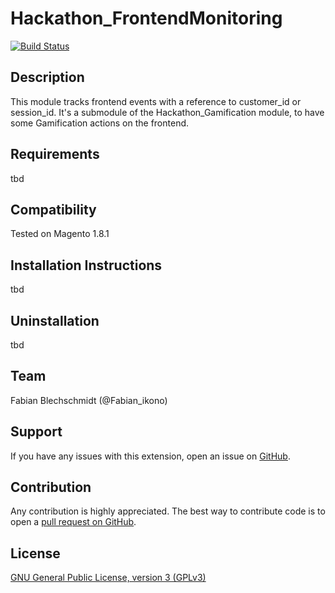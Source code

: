 Hackathon_FrontendMonitoring
=========================

[![Build Status](https://travis-ci.org/magento-hackathon/FrontendMonitoring.png?branch=master)](https://travis-ci.org/magento-hackathon/FrontendMonitoring)


Description
-----------
This module tracks frontend events with a reference to customer_id or session_id.
It's a submodule of the Hackathon_Gamification module, to have some Gamification actions on the frontend.

Requirements
------------
tbd

Compatibility
-------------
Tested on Magento 1.8.1

Installation Instructions
-------------------------
tbd

Uninstallation
--------------
tbd

Team
-----
Fabian Blechschmidt (@Fabian_ikono)

Support
-------
If you have any issues with this extension, open an issue on [GitHub](https://github.com/magento-hackathon/FrontendMonitoring/issues).

Contribution
------------
Any contribution is highly appreciated. The best way to contribute code is to open a [pull request on GitHub](https://help.github.com/articles/using-pull-requests).

License
-------
[GNU General Public License, version 3 (GPLv3)](http://opensource.org/licenses/gpl-3.0)